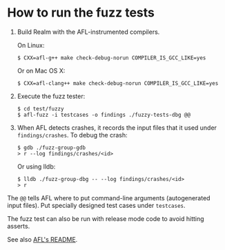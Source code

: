 # How to run the fuzz tests

1. Build Realm with the AFL-instrumented compilers.

   On Linux:

   ```
   $ CXX=afl-g++ make check-debug-norun COMPILER_IS_GCC_LIKE=yes
   ```

   Or on Mac OS X:

   ```
   $ CXX=afl-clang++ make check-debug-norun COMPILER_IS_GCC_LIKE=yes
   ```

2. Execute the fuzz tester:

   ```
   $ cd test/fuzzy
   $ afl-fuzz -i testcases -o findings ./fuzzy-tests-dbg @@
   ```

3. When AFL detects crashes, it records the input files that it used under `findings/crashes`.
   To debug the crash:

   ```
   $ gdb ./fuzz-group-gdb
   > r --log findings/crashes/<id>
   ```

    Or using lldb:

    ```
    $ lldb ./fuzz-group-dbg -- --log findings/crashes/<id>
    > r
    ```


The `@@` tells AFL where to put command-line arguments (autogenerated input files).
Put specially designed test cases under `testcases`.

The fuzz test can also be run with release mode code to avoid hitting asserts.

See also [AFL's README](http://lcamtuf.coredump.cx/afl/README.txt).
